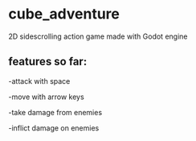 # cube_adventure
2D sidescrolling action game made with Godot engine

## features so far:

-attack with space

-move with arrow keys

-take damage from enemies

-inflict damage on enemies
